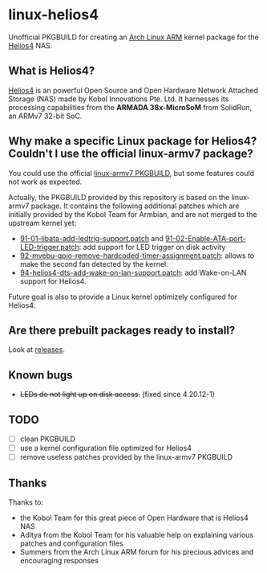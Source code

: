 # linux-helios4

Unofficial PKGBUILD for creating an [Arch Linux ARM](https://archlinuxarm.org/) kernel package for the [Helios4](https://kobol.io/helios4/) NAS.

## What is Helios4?

[Helios4](https://kobol.io/helios4/) is an powerful Open Source and Open Hardware Network Attached Storage (NAS) made by Kobol Innovations Pte. Ltd. It harnesses its processing capabilities from the **ARMADA 38x-MicroSoM** from SolidRun, an ARMv7 32-bit SoC.

## Why make a specific Linux package for Helios4? Couldn't I use the official linux-armv7 package?

You could use the official [linux-armv7 PKGBUILD](https://github.com/archlinuxarm/PKGBUILDs/tree/master/core/linux-armv7), but some features could not work as expected.

Actually, the PKGBUILD provided by this repository is based on the linux-armv7 package. It contains the following additional patches which are initially provided by the Kobol Team for Armbian, and are not merged to the upstream kernel yet:

* [91-01-libata-add-ledtrig-support.patch](https://github.com/armbian/build/blob/master/patch/kernel/mvebu-next/91-01-libata-add-ledtrig-support.patch) and [91-02-Enable-ATA-port-LED-trigger.patch](https://github.com/armbian/build/blob/master/patch/kernel/mvebu-next/91-02-Enable-ATA-port-LED-trigger.patch): add support for LED trigger on disk activity
* [92-mvebu-gpio-remove-hardcoded-timer-assignment.patch](https://github.com/armbian/build/blob/master/patch/kernel/mvebu-dev/92-mvebu-gpio-remove-hardcoded-timer-assignment.patch): allows to make the second fan detected by the kernel.
* [94-helios4-dts-add-wake-on-lan-support.patch](https://github.com/armbian/build/blob/master/patch/kernel/mvebu-next/94-helios4-dts-add-wake-on-lan-support.patch): add Wake-on-LAN support for Helios4.

Future goal is also to provide a Linux kernel optimizely configured for Helios4.

## Are there prebuilt packages ready to install?

Look at [releases](https://github.com/gbcreation/linux-helios4/releases).

## Known bugs

- ~~LEDs do not light up on disk access.~~ (fixed since 4.20.12-1)

## TODO

- [ ] clean PKGBUILD
- [ ] use a kernel configuration file optimized for Helios4
- [ ] remove useless patches provided by the linux-armv7 PKGBUILD

## Thanks

Thanks to:

- the Kobol Team for this great piece of Open Hardware that is Helios4 NAS
- Aditya from the Kobol Team for his valuable help on explaining various patches and configuration files
- Summers from the Arch Linux ARM forum for his precious advices and encouraging responses


